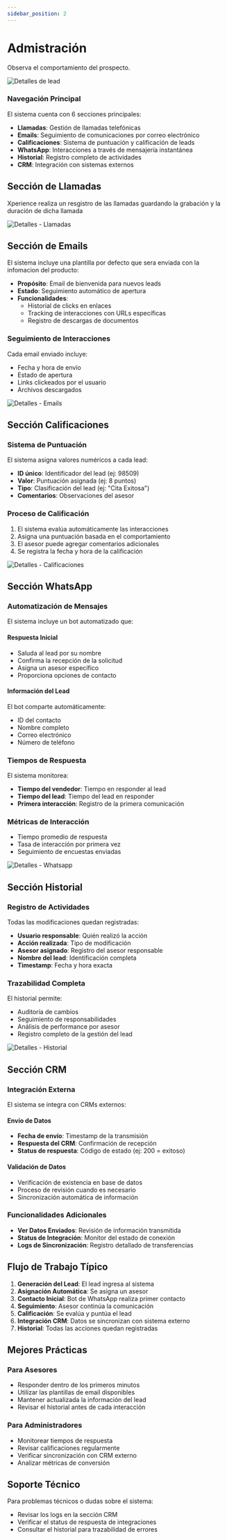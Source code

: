 ```yaml
---
sidebar_position: 2
---
```


# Admistración

Observa el comportamiento del prospecto.

![Detalles de lead](https://xperience-docs-prod.s3.us-east-2.amazonaws.com/Manuales_devs/documentation/leads/leads-view-details.png)

### Navegación Principal

El sistema cuenta con 6 secciones principales:

- **Llamadas**: Gestión de llamadas telefónicas
- **Emails**: Seguimiento de comunicaciones por correo electrónico
- **Calificaciones**: Sistema de puntuación y calificación de leads
- **WhatsApp**: Interacciones a través de mensajería instantánea
- **Historial**: Registro completo de actividades
- **CRM**: Integración con sistemas externos

## **Sección de Llamadas**

Xperience realiza un resgistro de las llamadas guardando la grabación y la duración de dicha llamada

![Detalles - Llamadas](https://xperience-docs-prod.s3.us-east-2.amazonaws.com/Manuales_devs/documentation/leads/leads-view-details.png)

## **Sección de Emails**

El sistema incluye una plantilla por defecto que sera enviada con la infomacion del producto:

- **Propósito**: Email de bienvenida para nuevos leads
- **Estado**: Seguimiento automático de apertura
- **Funcionalidades**:
  - Historial de clicks en enlaces
  - Tracking de interacciones con URLs específicas
  - Registro de descargas de documentos



### Seguimiento de Interacciones

Cada email enviado incluye:

- Fecha y hora de envío
- Estado de apertura
- Links clickeados por el usuario
- Archivos descargados

![Detalles - Emails](https://xperience-docs-prod.s3.us-east-2.amazonaws.com/Manuales_devs/documentation/leads/leads-view-details.png)

## **Sección Calificaciones**

### Sistema de Puntuación

El sistema asigna valores numéricos a cada lead:

- **ID único**: Identificador del lead (ej: 98509)
- **Valor**: Puntuación asignada (ej: 8 puntos)
- **Tipo**: Clasificación del lead (ej: "Cita Exitosa")
- **Comentarios**: Observaciones del asesor

### Proceso de Calificación

1. El sistema evalúa automáticamente las interacciones
2. Asigna una puntuación basada en el comportamiento
3. El asesor puede agregar comentarios adicionales
4. Se registra la fecha y hora de la calificación

![Detalles - Calificaciones](https://xperience-docs-prod.s3.us-east-2.amazonaws.com/Manuales_devs/documentation/leads/leads-view-details.png)

## **Sección WhatsApp**

### Automatización de Mensajes

El sistema incluye un bot automatizado que:

#### Respuesta Inicial
- Saluda al lead por su nombre
- Confirma la recepción de la solicitud
- Asigna un asesor específico
- Proporciona opciones de contacto

#### Información del Lead
El bot comparte automáticamente:
- ID del contacto
- Nombre completo
- Correo electrónico
- Número de teléfono

### Tiempos de Respuesta

El sistema monitorea:
- **Tiempo del vendedor**: Tiempo en responder al lead
- **Tiempo del lead**: Tiempo del lead en responder
- **Primera interacción**: Registro de la primera comunicación

### Métricas de Interacción

- Tiempo promedio de respuesta
- Tasa de interacción por primera vez
- Seguimiento de encuestas enviadas

![Detalles - Whatsapp](https://xperience-docs-prod.s3.us-east-2.amazonaws.com/Manuales_devs/documentation/leads/leads-view-details.png)

## **Sección Historial**

### Registro de Actividades

Todas las modificaciones quedan registradas:

- **Usuario responsable**: Quién realizó la acción
- **Acción realizada**: Tipo de modificación
- **Asesor asignado**: Registro del asesor responsable
- **Nombre del lead**: Identificación completa
- **Timestamp**: Fecha y hora exacta

### Trazabilidad Completa

El historial permite:
- Auditoría de cambios
- Seguimiento de responsabilidades
- Análisis de performance por asesor
- Registro completo de la gestión del lead

![Detalles - Historial](https://xperience-docs-prod.s3.us-east-2.amazonaws.com/Manuales_devs/documentation/leads/leads-view-details.png)

## **Sección CRM**

### Integración Externa

El sistema se integra con CRMs externos:

#### Envío de Datos
- **Fecha de envío**: Timestamp de la transmisión
- **Respuesta del CRM**: Confirmación de recepción
- **Status de respuesta**: Código de estado (ej: 200 = exitoso)

#### Validación de Datos
- Verificación de existencia en base de datos
- Proceso de revisión cuando es necesario
- Sincronización automática de información

### Funcionalidades Adicionales

- **Ver Datos Enviados**: Revisión de información transmitida
- **Status de Integración**: Monitor del estado de conexión
- **Logs de Sincronización**: Registro detallado de transferencias

## Flujo de Trabajo Típico

1. **Generación del Lead**: El lead ingresa al sistema
2. **Asignación Automática**: Se asigna un asesor
3. **Contacto Inicial**: Bot de WhatsApp realiza primer contacto
4. **Seguimiento**: Asesor continúa la comunicación
5. **Calificación**: Se evalúa y puntúa el lead
6. **Integración CRM**: Datos se sincronizan con sistema externo
7. **Historial**: Todas las acciones quedan registradas

## Mejores Prácticas

### Para Asesores
- Responder dentro de los primeros minutos
- Utilizar las plantillas de email disponibles
- Mantener actualizada la información del lead
- Revisar el historial antes de cada interacción

### Para Administradores
- Monitorear tiempos de respuesta
- Revisar calificaciones regularmente
- Verificar sincronización con CRM externo
- Analizar métricas de conversión

## Soporte Técnico

Para problemas técnicos o dudas sobre el sistema:
- Revisar los logs en la sección CRM
- Verificar el status de respuesta de integraciones
- Consultar el historial para trazabilidad de errores
